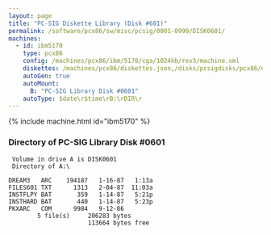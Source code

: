 ```yaml
---
layout: page
title: "PC-SIG Diskette Library (Disk #601)"
permalink: /software/pcx86/sw/misc/pcsig/0001-0999/DISK0601/
machines:
  - id: ibm5170
    type: pcx86
    config: /machines/pcx86/ibm/5170/cga/1024kb/rev3/machine.xml
    diskettes: /machines/pcx86/diskettes.json,/disks/pcsigdisks/pcx86/diskettes.json
    autoGen: true
    autoMount:
      B: "PC-SIG Library Disk #0601"
    autoType: $date\r$time\rB:\rDIR\r
---
```


{% include machine.html id="ibm5170" %}

### Directory of PC-SIG Library Disk #0601

     Volume in drive A is DISK0601
     Directory of A:\

    DREAM3   ARC    194187   1-16-87   1:13a
    FILES601 TXT      1313   2-04-87  11:03a
    INSTFLPY BAT       359   1-14-87   5:21p
    INSTHARD BAT       440   1-14-87   5:23p
    PKXARC   COM      9984   9-12-86
            5 file(s)     206283 bytes
                          113664 bytes free
